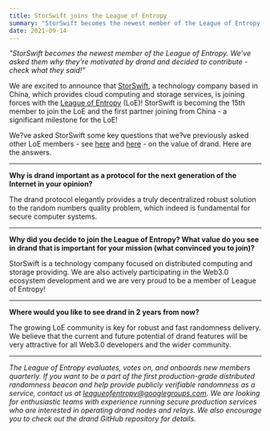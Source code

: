 ```yaml
---
title: StorSwift joins the League of Entropy
summary: "StorSwift becomes the newest member of the League of Entropy. We've asked them why they're motivated by drand and decided to contribute - check what they said!"
date: 2021-09-14
---
```

_"StorSwift becomes the newest member of the League of Entropy. We've asked them why they're motivated by drand and decided to contribute - check what they said!"_

We are excited to announce that [StorSwift](https://storswift.com/), a technology company based in China, which provides cloud computing and storage services, is joining forces with the [League of Entropy](https://leagueofentropy.com/) (LoE)! StorSwift is becoming the 15th member to join the LoE and the first partner joining from China - a significant milestone for the LoE!

We?ve asked StorSwift some key questions that we?ve previously asked other LoE members - see [here](https://drand.love/blog/2021/09/14/the-value-of-drand/) and [here](https://drand.love/blog/2021/10/28/the-value-of-drand-continued/) - on the value of drand. Here are the answers.

---

**Why is drand important as a protocol for the next generation of the Internet in your opinion?**

The drand protocol elegantly provides a truly decentralized robust solution to the random numbers quality problem, which indeed is fundamental for secure computer systems.

---

**Why did you decide to join the League of Entropy? What value do you see in drand that is important for your mission (what convinced you to join)?**

StorSwift is a technology company focused on distributed computing and storage providing. We are also actively participating in the Web3.0 ecosystem development and we are very proud to be a member of League of Entropy!

---

**Where would you like to see drand in 2 years from now?**

The growing LoE community is key for robust and fast randomness delivery. We believe that the current and future potential of drand features will be very attractive for all Web3.0 developers and the wider community.

---

_The League of Entropy evaluates, votes on, and onboards new members quarterly. If you want to be a part of the first production-grade distributed randomness beacon and help provide publicly verifiable randomness as a service, contact us at leagueofentropy@googlegroups.com. We are looking for enthusiastic teams with experience running secure production services who are interested in operating drand nodes and relays. We also encourage you to check out the drand GitHub repository for details._
